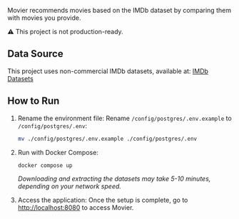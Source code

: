 Movier recommends movies based on the IMDb dataset by comparing them with movies you provide.

:warning: This project is not production-ready.

## Data Source
This project uses non-commercial IMDb datasets, available at: [IMDb Datasets](https://datasets.imdbws.com/)

## How to Run

1. Rename the environment file:
   Rename `/config/postgres/.env.example` to `/config/postgres/.env`:
   ```sh
   mv ./config/postgres/.env.example ./config/postgres/.env
   ```

2. Run with Docker Compose:
   ```sh
   docker compose up
   ```

   *Downloading and extracting the datasets may take 5-10 minutes, depending on your network speed.*

3. Access the application:
   Once the setup is complete, go to [http://localhost:8080](http://localhost:8080) to access Movier.
